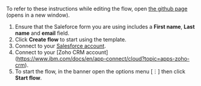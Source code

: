 To refer to these instructions while editing the flow, open [the github page](https://github.com/ot4i/app-connect-templates/blob/master/resources/markdown/Sync%20leads%20from%20salesforce%20to%20zoho%20CRM.md) (opens in a new window).

1. Ensure that the Saleforce form you are using includes a **First name**, **Last name** and **email** field.
2. Click **Create flow** to start using the template.
3. Connect to your [Salesforce account](https://developer.ibm.com/integration/docs/app-connect/how-to-guides-for-apps/use-ibm-app-connect-salesforce/).
4. Connect to your [Zoho CRM account] (https://www.ibm.com/docs/en/app-connect/cloud?topic=apps-zoho-crm).
5. To start the flow, in the banner open the options menu [&#8942;] then click **Start flow**.
